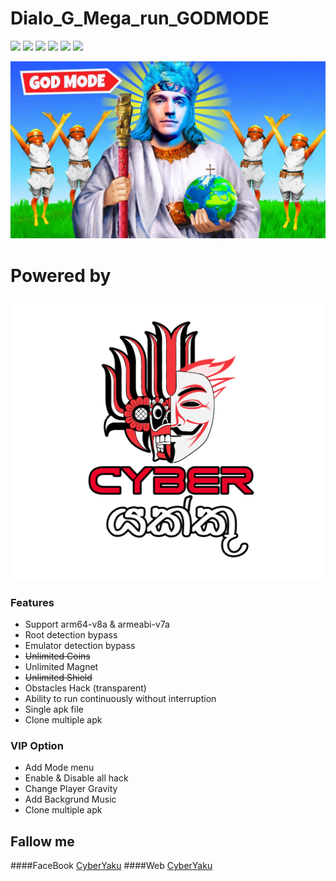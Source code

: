 # Dialo_G_Mega_run_GODMODE
![](https://img.shields.io/github/stars/pandao/editor.md.svg) ![](https://img.shields.io/github/forks/pandao/editor.md.svg) ![](https://img.shields.io/github/tag/pandao/editor.md.svg) ![](https://img.shields.io/github/release/pandao/editor.md.svg) ![](https://img.shields.io/github/issues/pandao/editor.md.svg) ![](https://img.shields.io/bower/v/editor.md.svg)

![](https://github.com/00sanoj00/Dialo_G_Mega_run_GODMOD/blob/master/img/maxresdefault.jpg?raw=true)

# Powered by
![](https://github.com/00sanoj00/Dialo_G_Mega_run_GODMOD/blob/master/img/cyber.png?raw=true)

### Features

- Support arm64-v8a & armeabi-v7a
- Root detection bypass
- Emulator detection bypass
- <s>Unlimited Coins</s>
- Unlimited Magnet
- <s>Unlimited Shield</s>
- Obstacles Hack (transparent)
- Ability to run continuously without interruption
- Single apk file
- Clone multiple apk

### VIP Option
- Add Mode menu
- Enable & Disable all hack
- Change Player Gravity
- Add Backgrund Music
- Clone multiple apk



## Fallow me
####FaceBook [CyberYaku](https://web.facebook.com/groups/Data.Horu.Backup "Heading link")
####Web [CyberYaku](https://cyberyakku.info/ "Heading link")
